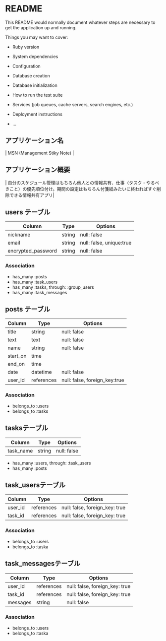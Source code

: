 # README

This README would normally document whatever steps are necessary to get the
application up and running.

Things you may want to cover:

* Ruby version

* System dependencies

* Configuration

* Database creation

* Database initialization

* How to run the test suite

* Services (job queues, cache servers, search engines, etc.)

* Deployment instructions

* ...

## アプリケーション名
| MSN (Management Stiky Note) |

## アプリケーション概要
| 自分のスケジュール管理はもちろん他人との情報共有、仕事（タスク・やるべきこと）の優先順位付け。期間の設定はもちろん付箋紙みたいに終わればすぐ削除できる情報共有アプリ|


## users テーブル

| Column             | Type   | Options                  |
| ------------------ | ------ | ------------------------ |
| nickname           | string | null: false              |
| email              | string | null: false, unique:true |
| encrypted_password | string | null: false              |

### Association

- has_many :posts
- has_many :task_users
- has_many :tasks, through: :group_users
- has_many :task_messages

## posts テーブル

| Column                 | Type       | Options                       |
| ---------------------- | ---------- | ----------------------------- |
| title                  | string     | null: false                   |
| text                   | text       | null: false                   |
| name                   | string     | null: false                   |
| start_on               | time       |                               |
| end_on                 | time       |                               |
| date                   | datetime   | null: false                   |
| user_id                | references | null: false, foreign_key:true |


### Association

- belongs_to :users
- belongs_to :tasks

## tasksテーブル

| Column             | Type   | Options                  |
| ------------------ | ------ | ------------------------ |
| task_name          | string | null: false              |

- has_many :users, through: :task_users
- has_many :posts

## task_usersテーブル

| Column   | Type       | Options                        |
| -------- | ---------- | ------------------------------ |
| user_id  | references | null: false, foreign_key: true |
| task_id  | references | null: false, foreign_key: true |

### Association

- belongs_to :users
- belongs_to :taska

## task_messagesテーブル
| Column    | Type        | Options                        |
| --------- | ----------- | ------------------------------ |
| user_id   | references  | null: false, foreign_key: true |
| task_id   | references  | null: false, foreign_key: true |
| messages  | string      | null: false                    |

### Association

- belongs_to :users
- belongs_to :taska